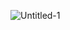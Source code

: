 
![Untitled-1](https://user-images.githubusercontent.com/66959904/190658851-181a10bc-61e2-4c84-8021-27f190068729.jpg)
